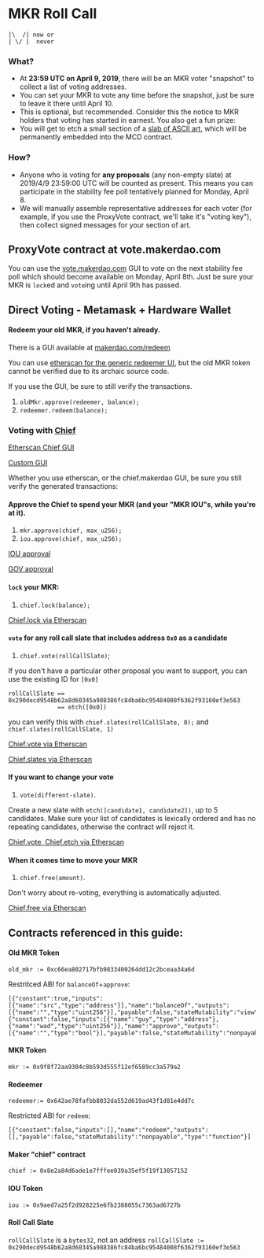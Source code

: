 MKR Roll Call
===

```
|\  /| now or
| \/ |  never
```

### What?
* At **23:59 UTC on April 9, 2019**, there will be an MKR voter "snapshot" to collect a list of voting addresses.
* You can set your MKR to vote any time before the snapshot, just be sure to leave it there until April 10. 
* This is optional, but recommended. Consider this the notice to MKR holders that voting has started in earnest. You also get a fun prize:
* You will get to etch a small section of a [slab of ASCII art](https://nmushegian.github.io/slab-of-art/), which will be permanently embedded into the MCD contract.

### How?
* Anyone who is voting for **any proposals** (any non-empty slate) at 2019/4/9 23:59:00 UTC will be counted as present. This means you can participate in the stability fee poll tentatively planned for Monday, April 8.
* We will manually assemble representative addresses for each voter (for example, if you use the ProxyVote contract, we'll take it's "voting key"), then collect signed messages for your section of art.

## ProxyVote contract at vote.makerdao.com

You can use the [vote.makerdao.com](https://vote.makerdao.com) GUI to vote on the next stability fee poll which should become available on Monday, April 8th. Just be sure your MKR is `lock`ed and `vote`ing until April 9th has passed.

## Direct Voting - Metamask + Hardware Wallet

#### Redeem your old MKR, if you haven't already.

There is a GUI available at [makerdao.com/redeem](https://makerdao.com/redeem)

You can use [etherscan for the generic redeemer UI](0x642ae78fafbb8032da552d619ad43f1d81e4dd7c), but the old MKR token cannot be verified due to its archaic source code.

If you use the GUI, be sure to still verify the transactions.

1. `oldMkr.approve(redeemer, balance);`
2. `redeemer.redeem(balance);`

### Voting with [Chief](https://etherscan.io/address/0x8e2a84d6ade1e7fffee039a35ef5f19f13057152)

[Etherscan Chief GUI](https://etherscan.io/address/0x8e2a84d6ade1e7fffee039a35ef5f19f13057152#writeContract)

[Custom GUI](https://chief.makerdao.com)

Whether you use etherscan, or the chief.makerdao GUI, be sure you still verify the generated transactions:

#### Approve the Chief to spend your MKR (and your "MKR IOU"s, while you're at it).

1. `mkr.approve(chief, max_u256);`
2. `iou.approve(chief, max_u256);`

[IOU approval](https://etherscan.io/address/0x9aed7a25f2d928225e6fb2388055c7363ad6727b#writeContract)

[GOV approval](https://etherscan.io/address/0x9f8f72aa9304c8b593d555f12ef6589cc3a579a2#writeContract)


#### `lock` your MKR:

1. `chief.lock(balance);`

[Chief.lock via Etherscan](https://etherscan.io/address/0x8e2a84d6ade1e7fffee039a35ef5f19f13057152#writeContract)

#### `vote` for any roll call slate that includes address `0x0` as a candidate

1. `chief.vote(rollCallSlate)`;

If you don't have a particular other proposal you want to support, you can use the existing ID for `[0x0]`
```
rollCallSlate == 0x290decd9548b62a8d60345a988386fc84ba6bc95484008f6362f93160ef3e563
              == etch([0x0])
```

you can verify this with `chief.slates(rollCallSlate, 0);` and `chief.slates(rollCallSlate, 1)`

[Chief.vote via Etherscan](https://etherscan.io/address/0x8e2a84d6ade1e7fffee039a35ef5f19f13057152#writeContract)

[Chief.slates via Etherscan](https://etherscan.io/address/0x8e2a84d6ade1e7fffee039a35ef5f19f13057152#readContract)

#### If you want to change your vote

1. `vote(different-slate)`.

Create a new slate with `etch([candidate1, candidate2])`, up to 5 candidates. Make sure your list of candidates is lexically ordered and has no repeating candidates, otherwise the contract will reject it.

[Chief.vote, Chief.etch via Etherscan](https://etherscan.io/address/0x8e2a84d6ade1e7fffee039a35ef5f19f13057152#writeContract)

#### When it comes time to move your MKR

1. `chief.free(amount)`.

Don't worry about re-voting, everything is automatically adjusted.

[Chief.free via Etherscan](https://etherscan.io/address/0x8e2a84d6ade1e7fffee039a35ef5f19f13057152#writeContract)

## Contracts referenced in this guide:

#### Old MKR Token

`old_mkr := 0xc66ea802717bfb9833400264dd12c2bceaa34a6d`

Restritced ABI for `balanceOf`+`approve`:
```
[{"constant":true,"inputs":[{"name":"src","type":"address"}],"name":"balanceOf","outputs":[{"name":"","type":"uint256"}],"payable":false,"stateMutability":"view","type":"function"},{"constant":false,"inputs":[{"name":"guy","type":"address"},{"name":"wad","type":"uint256"}],"name":"approve","outputs":[{"name":"","type":"bool"}],"payable":false,"stateMutability":"nonpayable","type":"function"}]
```

#### MKR Token

`mkr := 0x9f8f72aa9304c8b593d555f12ef6589cc3a579a2`

#### Redeemer

`redeemer:= 0x642ae78fafbb8032da552d619ad43f1d81e4dd7c`

Restricted ABI for `redeem`:
```
[{"constant":false,"inputs":[],"name":"redeem","outputs":[],"payable":false,"stateMutability":"nonpayable","type":"function"}]
```

#### Maker "chief" contract

`chief := 0x8e2a84d6ade1e7fffee039a35ef5f19f13057152`

#### IOU Token

`iou := 0x9aed7a25f2d928225e6fb2388055c7363ad6727b`

#### Roll Call Slate

`rollCallSlate` is a `bytes32`, not an address
`rollCallSlate := 0x290decd9548b62a8d60345a988386fc84ba6bc95484008f6362f93160ef3e563`


